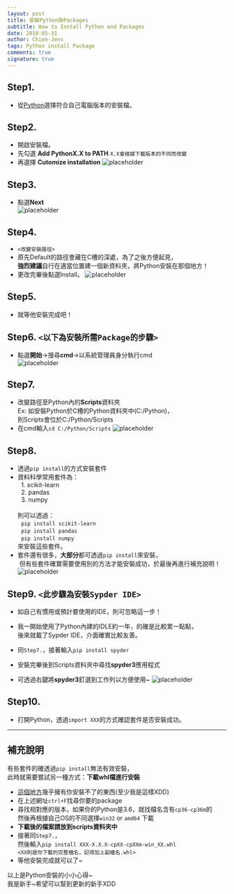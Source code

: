 ```yaml
---
layout: post
title: 安裝Python與Packages
subtitle: How to Install Python and Packages
date: 2018-05-31
author: Chien-Jens
tags: Python install Package
comments: true
signature: true
---
```


## Step1. 
- 從[Python](https://www.python.org/downloads/)選擇符合自己電腦版本的安裝檔。


## Step2. 
- 開啟安裝檔。
- 先勾選 **Add PythonX.X to PATH** `X.X會根據下載版本的不同而改變`
- 再選擇 **Cutomize installation**
![placeholder](/img_posts/pyinstall01.jpg "step2.")


## Step3. 
- 點選**Next** <br/>
![placeholder](/img_posts/pyinstall02.jpg "step3.")


## Step4.
- `<改變安裝路徑>`
- 原先Default的路徑會藏在C槽的深處，為了之後方便起見，<br/>
**強烈建議**自行在適當位置建一個新資料夾，將Python安裝在那個地方！
- 更改完畢後點選Install。
![placeholder](/img_posts/pyinstall03.jpg "step4.")


## Step5. 
- 就等他安裝完成吧！


## Step6. `<以下為安裝所需Package的步驟>`
- 點選**開始**→搜尋**cmd**→以系統管理員身分執行cmd<br/>
![placeholder](/img_posts/pyinstall04.jpg "step6.")


## Step7.
- 改變路徑至Python內的**Scripts**資料夾<br/>
Ex: 如安裝Python於C槽的Python資料夾中(C:/Python)，<br/>
則Scripts會位於C:/Python/Scripts
- 在cmd輸入`cd C:/Python/Scripts`
![placeholder](/img_posts/pyinstall05.jpg "step7.")


## Step8. 
- 透過`pip install`的方式安裝套件
- 資料科學常用套件為：<br/>
&nbsp;&nbsp;1. scikit-learn<br/>
&nbsp;&nbsp;2. pandas<br/>
&nbsp;&nbsp;3. numpy<br/>
<br>則可以透過：<br/>
&nbsp;&nbsp;`pip install scikit-learn`<br/>
&nbsp;&nbsp;`pip install pandas`<br/>
&nbsp;&nbsp;`pip install numpy`<br/>
來安裝這些套件。
- 套件還有很多，**大部分**都可透過`pip install`來安裝，<br/>&nbsp;但有些套件確實需要使用別的方法才能安裝成功，於最後再進行補充說明！
![placeholder](/img_posts/pyinstall06.jpg "step8.")


## Step9. `<此步驟為安裝Sypder IDE>`
- 如自己有慣用或預計要使用的IDE，則可忽略這一步！
- 我一開始使用了Python內建的IDLE約一年，的確是比較累一點點，<br/>
後來就載了Sypder IDE，介面確實比較友善。

- 同`Step7.`，接著輸入`pip install spyder`
- 安裝完畢後到Scripts資料夾中尋找**spyder3**應用程式
- 可透過右鍵將**spyder3**釘選到工作列以方便使用~
![placeholder](/img_posts/pyinstall07.jpg "step9.")


## Step10. 
- 打開Python，透過`import XXX`的方式確認套件是否安裝成功。

-------------------------------------------------------------------------------------


## 補充說明
有些套件的確透過`pip install`無法有效安裝，<br/>
此時就需要嘗試另一種方式：**下載whl檔進行安裝**
- [這個地方](https://www.lfd.uci.edu/~gohlke/pythonlibs/)幾乎擁有你安裝不了的東西(至少我是這樣XDD)
- 在上述網址`ctrl+F`找尋你要的package
- 尋找相對應的版本，如果你的Python是3.6，就找檔名含有`cp36-cp36m`的 <br/>
然後再根據自己OS的不同選擇`win32` or `amd64` 下載
- **下載後的檔案請放到scripts資料夾中**
- 接著同`Step7.`，<br/>
然後輸入`pip install XXX‑X.X.X‑cpXX‑cpXXm‑win_XX.whl` <br/>
`<XX則是你下載的完整檔名，記得加上副檔名.whl>`
- 等他安裝完成就可以了~

以上是Python安裝的小小心得~ <br/>
我是新手~希望可以幫到更新的新手XDD

